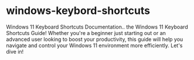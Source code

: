# windows-keybord-shortcuts
Windows 11 Keyboard Shortcuts Documentation.. the Windows 11 Keyboard Shortcuts Guide! Whether you're a beginner just starting out or an advanced user looking to boost your productivity, this guide will help you navigate and control your Windows 11 environment more efficiently. Let's dive in!
